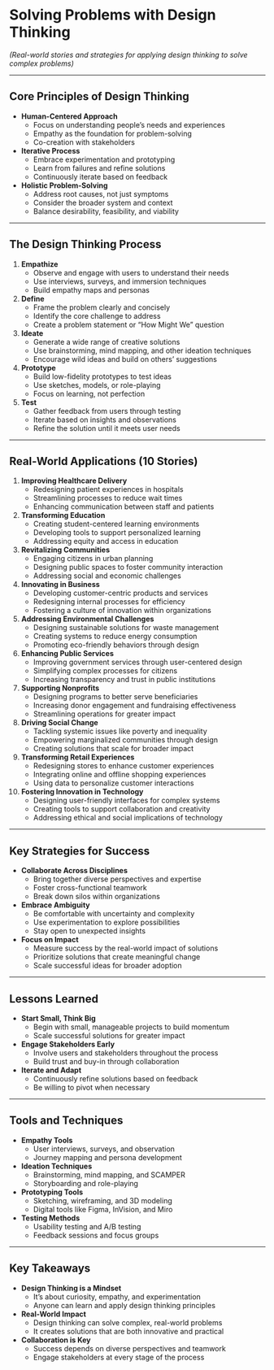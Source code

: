 # Solving Problems with Design Thinking

*(Real-world stories and strategies for applying design thinking to solve complex problems)*

---

## Core Principles of Design Thinking

- **Human-Centered Approach**
  - Focus on understanding people’s needs and experiences
  - Empathy as the foundation for problem-solving
  - Co-creation with stakeholders
- **Iterative Process**
  - Embrace experimentation and prototyping
  - Learn from failures and refine solutions
  - Continuously iterate based on feedback
- **Holistic Problem-Solving**
  - Address root causes, not just symptoms
  - Consider the broader system and context
  - Balance desirability, feasibility, and viability

---

## The Design Thinking Process

1. **Empathize**
   - Observe and engage with users to understand their needs
   - Use interviews, surveys, and immersion techniques
   - Build empathy maps and personas
2. **Define**
   - Frame the problem clearly and concisely
   - Identify the core challenge to address
   - Create a problem statement or “How Might We” question
3. **Ideate**
   - Generate a wide range of creative solutions
   - Use brainstorming, mind mapping, and other ideation techniques
   - Encourage wild ideas and build on others’ suggestions
4. **Prototype**
   - Build low-fidelity prototypes to test ideas
   - Use sketches, models, or role-playing
   - Focus on learning, not perfection
5. **Test**
   - Gather feedback from users through testing
   - Iterate based on insights and observations
   - Refine the solution until it meets user needs

---

## Real-World Applications (10 Stories)

1. **Improving Healthcare Delivery**
   - Redesigning patient experiences in hospitals
   - Streamlining processes to reduce wait times
   - Enhancing communication between staff and patients
2. **Transforming Education**
   - Creating student-centered learning environments
   - Developing tools to support personalized learning
   - Addressing equity and access in education
3. **Revitalizing Communities**
   - Engaging citizens in urban planning
   - Designing public spaces to foster community interaction
   - Addressing social and economic challenges
4. **Innovating in Business**
   - Developing customer-centric products and services
   - Redesigning internal processes for efficiency
   - Fostering a culture of innovation within organizations
5. **Addressing Environmental Challenges**
   - Designing sustainable solutions for waste management
   - Creating systems to reduce energy consumption
   - Promoting eco-friendly behaviors through design
6. **Enhancing Public Services**
   - Improving government services through user-centered design
   - Simplifying complex processes for citizens
   - Increasing transparency and trust in public institutions
7. **Supporting Nonprofits**
   - Designing programs to better serve beneficiaries
   - Increasing donor engagement and fundraising effectiveness
   - Streamlining operations for greater impact
8. **Driving Social Change**
   - Tackling systemic issues like poverty and inequality
   - Empowering marginalized communities through design
   - Creating solutions that scale for broader impact
9. **Transforming Retail Experiences**
   - Redesigning stores to enhance customer experiences
   - Integrating online and offline shopping experiences
   - Using data to personalize customer interactions
10. **Fostering Innovation in Technology**
    - Designing user-friendly interfaces for complex systems
    - Creating tools to support collaboration and creativity
    - Addressing ethical and social implications of technology

---

## Key Strategies for Success

- **Collaborate Across Disciplines**
  - Bring together diverse perspectives and expertise
  - Foster cross-functional teamwork
  - Break down silos within organizations
- **Embrace Ambiguity**
  - Be comfortable with uncertainty and complexity
  - Use experimentation to explore possibilities
  - Stay open to unexpected insights
- **Focus on Impact**
  - Measure success by the real-world impact of solutions
  - Prioritize solutions that create meaningful change
  - Scale successful ideas for broader adoption

---

## Lessons Learned

- **Start Small, Think Big**
  - Begin with small, manageable projects to build momentum
  - Scale successful solutions for greater impact
- **Engage Stakeholders Early**
  - Involve users and stakeholders throughout the process
  - Build trust and buy-in through collaboration
- **Iterate and Adapt**
  - Continuously refine solutions based on feedback
  - Be willing to pivot when necessary

---

## Tools and Techniques

- **Empathy Tools**
  - User interviews, surveys, and observation
  - Journey mapping and persona development
- **Ideation Techniques**
  - Brainstorming, mind mapping, and SCAMPER
  - Storyboarding and role-playing
- **Prototyping Tools**
  - Sketching, wireframing, and 3D modeling
  - Digital tools like Figma, InVision, and Miro
- **Testing Methods**
  - Usability testing and A/B testing
  - Feedback sessions and focus groups

---

## Key Takeaways

- **Design Thinking is a Mindset**
  - It’s about curiosity, empathy, and experimentation
  - Anyone can learn and apply design thinking principles
- **Real-World Impact**
  - Design thinking can solve complex, real-world problems
  - It creates solutions that are both innovative and practical
- **Collaboration is Key**
  - Success depends on diverse perspectives and teamwork
  - Engage stakeholders at every stage of the process
